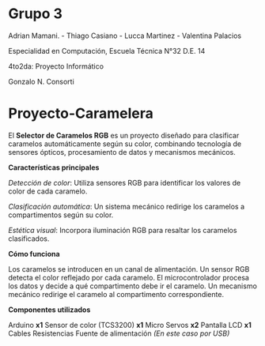 # Grupo 3 

Adrian Mamani. - Thiago Casiano - Lucca Martinez - Valentina Palacios

Especialidad en Computación, Escuela Técnica N°32 D.E. 14

4to2da: Proyecto Informático

Gonzalo N. Consorti






# Proyecto-Caramelera

El **Selector de Caramelos RGB** es un proyecto diseñado para clasificar caramelos automáticamente según su color, combinando tecnología de sensores ópticos, procesamiento de datos y mecanismos mecánicos.

**Características principales**

*Detección de color*: Utiliza sensores RGB para identificar los valores de color de cada caramelo.

*Clasificación automática*: Un sistema mecánico redirige los caramelos a compartimentos según su color.

*Estética visual*: Incorpora iluminación RGB para resaltar los caramelos clasificados.

**Cómo funciona**

Los caramelos se introducen en un canal de alimentación.
Un sensor RGB detecta el color reflejado por cada caramelo.
El microcontrolador procesa los datos y decide a qué compartimento debe ir el caramelo.
Un mecanismo mecánico redirige el caramelo al compartimento correspondiente.

**Componentes utilizados**

Arduino **x1**
Sensor de color (TCS3200) **x1**
Micro Servos **x2**
Pantalla LCD **x1**
Cables
Resistencias
Fuente de alimentación *(En este caso por USB)*
